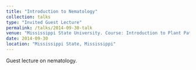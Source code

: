 ```yaml
---
title: "Introduction to Nematology"
collection: talks
type: "Invited Guest Lecture"
permalink: /talks/2014-09-30-talk
venue: "Mississippi State University. Course: Introduction to Plant Pathology."
date: 2014-09-30
location: "Mississippi State, Mississippi"
---
```


Guest lecture on nematology. 